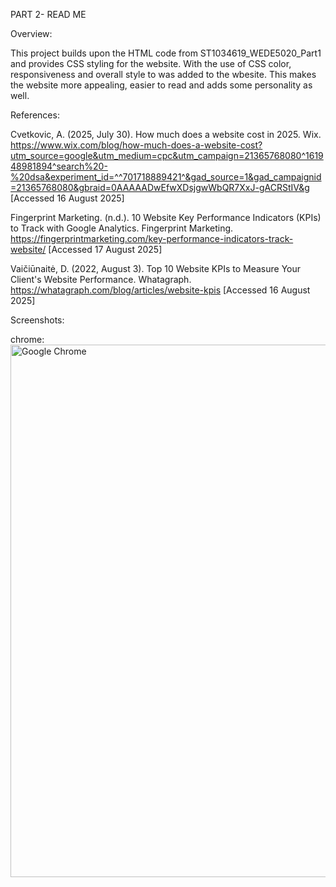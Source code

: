 PART 2- READ ME

Overview:

This project builds upon the HTML code from ST1034619_WEDE5020_Part1 and provides CSS styling for the website. With the use of CSS color, responsiveness and overall style to was added to the wbesite. This makes the website more appealing, easier to read and adds some personality as well. 



References:

Cvetkovic, A. (2025, July 30). How much does a website cost in 2025. Wix. https://www.wix.com/blog/how-much-does-a-website-cost?utm_source=google&utm_medium=cpc&utm_campaign=21365768080^161948981894^search%20-%20dsa&experiment_id=^^701718889421^&gad_source=1&gad_campaignid=21365768080&gbraid=0AAAAADwEfwXDsjgwWbQR7XxJ-gACRStIV&g  [Accessed 16 August 2025] 

Fingerprint Marketing. (n.d.). 10 Website Key Performance Indicators (KPIs) to Track with Google Analytics. Fingerprint Marketing. https://fingerprintmarketing.com/key-performance-indicators-track-website/  [Accessed 17 August 2025] 

Vaičiūnaitė, D. (2022, August 3). Top 10 Website KPIs to Measure Your Client's Website Performance. Whatagraph. https://whatagraph.com/blog/articles/website-kpis [Accessed 16 August 2025] 

Screenshots: 

chrome:
<img width="1599" height="852" alt="Google Chrome" src="https://github.com/user-attachments/assets/415297eb-3074-4778-bde0-ccf3b05930dd" />
